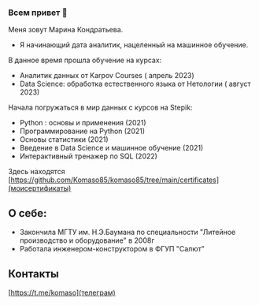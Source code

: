 ### Всем привет 👋
Меня зовут Марина Кондратьева.

- Я начинающий дата аналитик, нацеленный на машинное обучение.

В данное время прошла обучение на курсах:
 - Аналитик данных от Karpov Courses ( апрель 2023)
 - Data Science: обработка естественного языка от Нетологии ( август 2023)
 
 Начала погружаться в мир данных с курсов на Stepik:
 
 - Python : основы и применения (2021)
 - Программирование на Python (2021)
 - Основы статистики (2021)
 - Введение в Data Science и машинное обучение (2021)
 - Интерактивный тренажер по SQL (2022)

Здесь находятся [https://github.com/Komaso85/komaso85/tree/main/certificates](моисертификаты)
## О себе:

- Закончила МГТУ им. Н.Э.Баумана по специальности "Литейное производство и оборудование" в 2008г
- Работала инженером-конструктором в ФГУП "Салют"

## Контакты
[https://t.me/komaso](телеграм)
